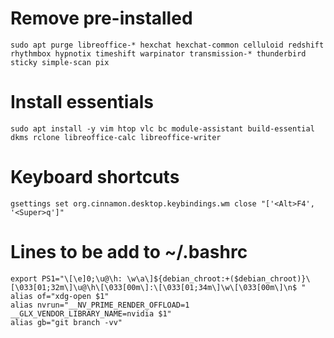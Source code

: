 # Remove pre-installed
`sudo apt purge libreoffice-* hexchat hexchat-common celluloid redshift rhythmbox hypnotix timeshift warpinator transmission-* thunderbird sticky simple-scan pix`

# Install essentials
`sudo apt install -y vim htop vlc bc module-assistant build-essential dkms rclone libreoffice-calc libreoffice-writer`

# Keyboard shortcuts
`gsettings set org.cinnamon.desktop.keybindings.wm close "['<Alt>F4', '<Super>q']"`

# Lines to be add to ~/.bashrc
```
export PS1="\[\e]0;\u@\h: \w\a\]${debian_chroot:+($debian_chroot)}\[\033[01;32m\]\u@\h\[\033[00m\]:\[\033[01;34m\]\w\[\033[00m\]\n$ "
alias of="xdg-open $1"
alias nvrun="__NV_PRIME_RENDER_OFFLOAD=1 __GLX_VENDOR_LIBRARY_NAME=nvidia $1"
alias gb="git branch -vv"
```
